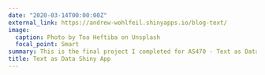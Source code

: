 ```yaml
---
date: "2020-03-14T00:00:00Z"
external_link: https://andrew-wohlfeil.shinyapps.io/blog-text/
image:
  caption: Photo by Toa Heftiba on Unsplash
  focal_point: Smart
summary: This is the final project I completed for AS470 - Text as Data at Johns Hopkins University
title: Text as Data Shiny App
---
```

